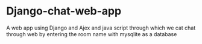 # Django-chat-web-app
A web app using Django and Ajex  and java script through which we cat chat through web by entering the room name  with mysqlite as a database 

